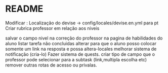 # README

Modificar : 
  Localização do devise -> config/locales/devise.en.yml para pt
  Criar rubrica professor em relação aos niveis

  
  salvar o campo nivel na correção do professor
  na pagina de habilidades do aluno listar tarefa não concluidas
  alterar para que o aluno posso colocar somente um link na resposta e possa altera-locales
  melhorar sistema de notificação (cria-lo)
  Fazer sistema de quests.
  criar tipo de campo que o professor pode selecionar para a subtask (link,multipla escolha etc)
  remover outras rotas de acesso ou privalas.
  
  


